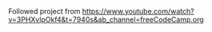 Followed project from https://www.youtube.com/watch?v=3PHXvlpOkf4&t=7940s&ab_channel=freeCodeCamp.org